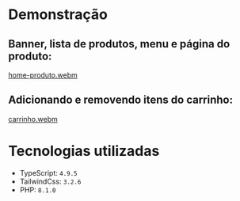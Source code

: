 # Demonstração

## Banner, lista de produtos, menu e página do produto:
[home-produto.webm](https://user-images.githubusercontent.com/100098231/224863603-7ee84724-738d-4e5f-b963-95e21c230d0c.webm)

## Adicionando e removendo itens do carrinho:
[carrinho.webm](https://user-images.githubusercontent.com/100098231/224863608-5dbeea43-df65-4df7-bf39-03748384ae85.webm)


# Tecnologias utilizadas
- TypeScript: `4.9.5`
- TailwindCss: `3.2.6`
- PHP: `8.1.0`
